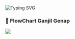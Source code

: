 <img src="https://readme-typing-svg.herokuapp.com?font=Fira+Code&duration=1000&pause=100&center=true&vCenter=true&width=435&lines=Bilangan;Ganjil;Genap;Prima" alt="Typing SVG" />

### 🔰 FlowChart Ganjil Genap

<img src="https://github.com/galihsch/cpp-gallery/bilangan/ganjilGenapPrima/flow_ganjilGenap.png" />